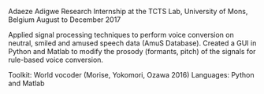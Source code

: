 Adaeze Adigwe
Research Internship at the TCTS Lab, University of Mons, Belgium
August to December 2017 



Applied signal processing techniques to perform voice conversion on neutral, smiled and amused speech data (AmuS Database). Created a GUI in Python and Matlab to modify the prosody (formants, pitch) of the signals for rule-based voice conversion.

Toolkit: World vocoder (Morise, Yokomori, Ozawa 2016) 
Languages: Python and Matlab